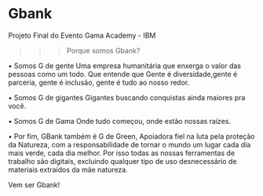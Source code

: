 # Gbank
Projeto Final do Evento Gama Academy - IBM

>>> Porque somos Gbank?

• Somos G de gente
Uma empresa humanitária que enxerga o valor das pessoas como um todo. 
Que entende que Gente é diversidade,gente é parceria, gente é inclusão, 
gente é tudo ao nosso redor.


• Somos G de gigantes
Gigantes buscando conquistas ainda maiores pra você.


• Somos G de Gama 
Onde tudo começou, onde estão nossas raízes.


• Por fim, GBank também é G de Green,
Apoiadora fiel na luta pela proteção da Natureza, com a responsabilidade de tornar o mundo 
um lugar cada dia mais verde, cada dia melhor. 
Por isso todas as nossas ferramentas de trabalho são digitais, excluindo qualquer tipo de uso 
desnecessário de materiais extraídos da mãe natureza.


Vem ser Gbank!
